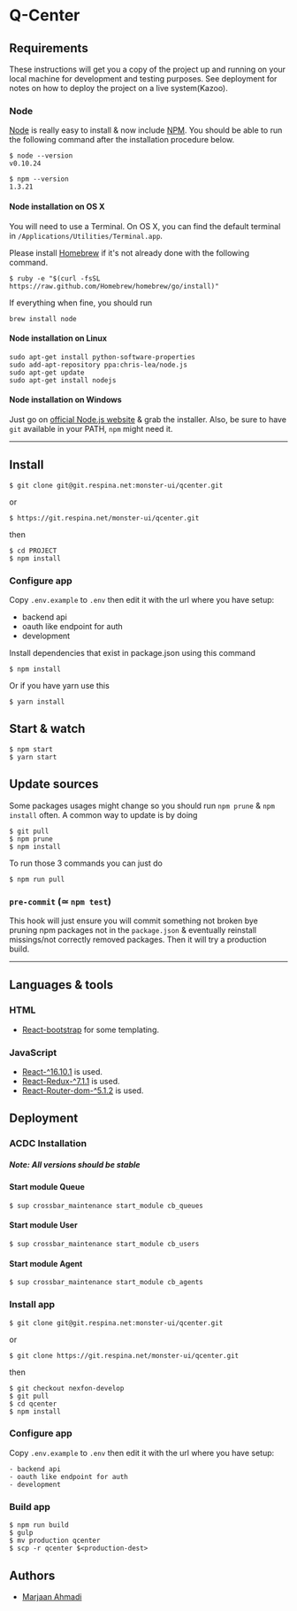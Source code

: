 
# Q-Center

## Requirements

These instructions will get you a copy of the project up and running on your local machine for development and testing purposes. See deployment for notes on how to deploy the project on a live system(Kazoo).

### Node

[Node](http://nodejs.org/) is really easy to install & now include [NPM](https://npmjs.org/).
You should be able to run the following command after the installation procedure
below.

    $ node --version
    v0.10.24

    $ npm --version
    1.3.21

#### Node installation on OS X

You will need to use a Terminal. On OS X, you can find the default terminal in
`/Applications/Utilities/Terminal.app`.

Please install [Homebrew](http://brew.sh/) if it's not already done with the following command.

    $ ruby -e "$(curl -fsSL https://raw.github.com/Homebrew/homebrew/go/install)"

If everything when fine, you should run

    brew install node

#### Node installation on Linux

    sudo apt-get install python-software-properties
    sudo add-apt-repository ppa:chris-lea/node.js
    sudo apt-get update
    sudo apt-get install nodejs

#### Node installation on Windows

Just go on [official Node.js website](http://nodejs.org/) & grab the installer.
Also, be sure to have `git` available in your PATH, `npm` might need it.

---

## Install

    $ git clone git@git.respina.net:monster-ui/qcenter.git   
or

    $ https://git.respina.net/monster-ui/qcenter.git
    
then
   
    $ cd PROJECT
    $ npm install

### Configure app

Copy `.env.example` to `.env` then edit it with the url where you have setup:

- backend api
- oauth like endpoint for auth
- development

Install dependencies that exist in package.json using this command

    $ npm install

Or if you have yarn use this

    $ yarn install

## Start & watch

    $ npm start 
    $ yarn start


## Update sources

Some packages usages might change so you should run `npm prune` & `npm install` often.
A common way to update is by doing

    $ git pull
    $ npm prune
    $ npm install

To run those 3 commands you can just do

    $ npm run pull

### `pre-commit` (≃ `npm test`)

This hook will just ensure you will commit something not broken bye pruning npm packages not in the `package.json` & eventually reinstall missings/not correctly removed packages.
Then it will try a production build.

---

## Languages & tools

### HTML

- [React-bootstrap](https://react-bootstrap.github.io/) for some templating.

### JavaScript

- [React-^16.10.1](http://facebook.github.io/react) is used.
- [React-Redux-^7.1.1](https://react-redux.js.org/) is used.
- [React-Router-dom-^5.1.2](https://reacttraining.com/react-router/web/guides/quick-start/) is used.



## Deployment

### ACDC Installation

##### Note: All versions should be stable 

#### Start module Queue

    $ sup crossbar_maintenance start_module cb_queues
    
#### Start module User

    $ sup crossbar_maintenance start_module cb_users
    
#### Start module Agent
    
    $ sup crossbar_maintenance start_module cb_agents

### Install app

    $ git clone git@git.respina.net:monster-ui/qcenter.git   
    
   or
   
    $ git clone https://git.respina.net/monster-ui/qcenter.git
   then
   
    $ git checkout nexfon-develop
    $ git pull
    $ cd qcenter
    $ npm install
    
### Configure app
    
Copy `.env.example` to `.env` then edit it with the url where you have setup:
    
    - backend api
    - oauth like endpoint for auth
    - development
    
### Build app

    $ npm run build
    $ gulp
    $ mv production qcenter
    $ scp -r qcenter $<production-dest>



## Authors

* [Marjaan Ahmadi](https://marjanahmadi.ir)

